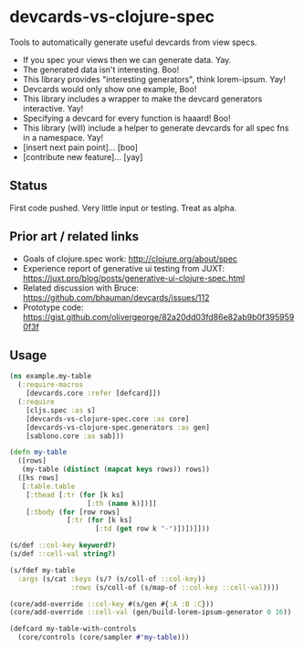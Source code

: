 # devcards-vs-clojure-spec

Tools to automatically generate useful devcards from view specs.  

* If you spec your views then we can generate data.  Yay.
* The generated data isn't interesting.  Boo!
* This library provides "interesting generators", think lorem-ipsum.  Yay!
* Devcards would only show one example, Boo!
* This library includes a wrapper to make the devcard generators interactive.  Yay!
* Specifying a devcard for every function is haaard!  Boo!
* This library (will) include a helper to generate devcards for all spec fns in a namespace.  Yay!
* [insert next pain point]... [boo]
* [contribute new feature]... [yay]


## Status

First code pushed.  Very little input or testing.  Treat as alpha.


## Prior art / related links

* Goals of clojure.spec work: http://clojure.org/about/spec
* Experience report of generative ui testing from JUXT:  https://juxt.pro/blog/posts/generative-ui-clojure-spec.html
* Related discussion with Bruce: https://github.com/bhauman/devcards/issues/112
* Prototype code: https://gist.github.com/olivergeorge/82a20dd03fd86e82ab9b0f3959590f3f


## Usage

```cljs
(ns example.my-table
  (:require-macros
    [devcards.core :refer [defcard]])
  (:require
    [cljs.spec :as s]
    [devcards-vs-clojure-spec.core :as core]
    [devcards-vs-clojure-spec.generators :as gen]
    [sablono.core :as sab]))

(defn my-table
  ([rows]
   (my-table (distinct (mapcat keys rows)) rows))
  ([ks rows]
   [:table.table
    [:thead [:tr (for [k ks]
                   [:th (name k)])]]
    [:tbody (for [row rows]
              [:tr (for [k ks]
                     [:td (get row k "-")])])]]))

(s/def ::col-key keyword?)
(s/def ::cell-val string?)

(s/fdef my-table
  :args (s/cat :keys (s/? (s/coll-of ::col-key))
               :rows (s/coll-of (s/map-of ::col-key ::cell-val))))

(core/add-override ::col-key #(s/gen #{:A :B :C}))
(core/add-override ::cell-val (gen/build-lorem-ipsum-generator 0 16))

(defcard my-table-with-controls
  (core/controls (core/sampler #'my-table)))
```

